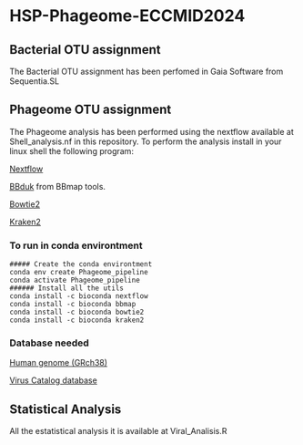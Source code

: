 # HSP-Phageome-ECCMID2024

## Bacterial OTU assignment

The Bacterial OTU assignment  has been perfomed in Gaia Software from Sequentia.SL

## Phageome OTU assignment

The Phageome analysis has been performed using the nextflow available at Shell_analysis.nf in this repository. To perform the analysis install in your linux shell the following program:

[Nextflow](https://github.com/nextflow-io/nextflow)

[BBduk](https://github.com/BioInfoTools/BBMap) from BBmap tools.

[Bowtie2](https://github.com/BenLangmead/bowtie2)

[Kraken2](https://github.com/DerrickWood/kraken2)

### To run in conda environtment

    ##### Create the conda environtment
    conda env create Phageome_pipeline
    conda activate Phageome_pipeline
    ###### Install all the utils
    conda install -c bioconda nextflow
    conda install -c bioconda bbmap
    conda install -c bioconda bowtie2
    conda install -c bioconda kraken2

### Database needed

[Human genome (GRch38)](https://www.ncbi.nlm.nih.gov/datasets/genome/GCF_000001405.26/)

[Virus Catalog database](https://www.nature.com/articles/s41564-021-00928-6)

## Statistical Analysis

All the estatistical analysis it is available at Viral_Analisis.R
